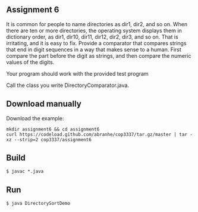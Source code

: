 ## Assignment 6

It is common for people to name directories as dir1, dir2, and so on. When there are ten or more directories, the operating system displays them in dictionary order, as dir1, dir10, dir11, dir12, dir2, dir3, and so on. That is irritating, and it is easy to fix. Provide a comparator that compares strings that end in digit sequences in a way that makes sense to a human. First compare the part before the digit as strings, and then compare the numeric values of the digits.

Your program should work with the provided test program

Call the class you write DirectoryComparator.java.

## Download manually

Download the example:

```
mkdir assignment6 && cd assignment6
curl https://codeload.github.com/abranhe/cop3337/tar.gz/master | tar -xz --strip=2 cop3337/assignment6
```

## Build

```
$ javac *.java
```

## Run

```
$ java DirectorySortDemo
```